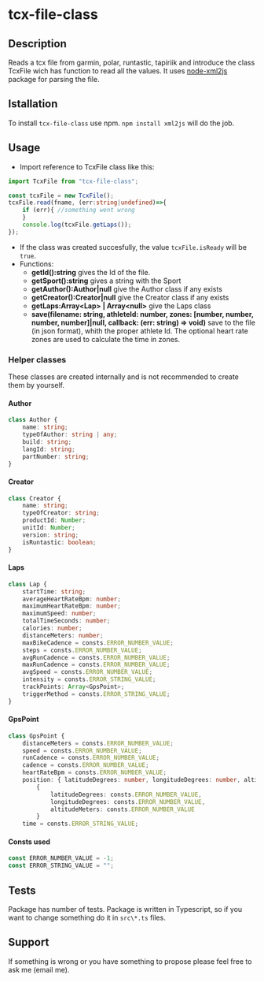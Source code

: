 # tcx-file-class

## Description

Reads a tcx file from garmin, polar, runtastic, tapiriik and introduce the class TcxFile wich has function to read all the values. It uses [node-xml2js](https://github.com/Leonidas-from-XIV/node-xml2js) package for parsing the file.

## Istallation

To install `tcx-file-class` use npm.
```npm install xml2js``` will do the job.

## Usage

- Import reference to TcxFile class like this:
```Typescript
import TcxFile from "tcx-file-class";

const tcxFile = new TcxFile();
tcxFile.read(fname, (err:string|undefined)=>{
    if (err){ //something went wrong
    }
    console.log(tcxFile.getLaps());
});
```
- If the class was created succesfully, the value `tcxFile.isReady` will be `true`.
- Functions:
    -   **getId():string** gives the Id of the file.
    -   **getSport():string** gives a string with the Sport
    -   **getAuthor():Author|null** give the Author class if any exists
    -   **getCreator():Creator|null** give the Creator class if any exists
    -   **getLaps:Array\<Lap> | Array\<null>** give the Laps class
    -   **save(filename: string, athleteId: number, zones: [number, number, number, number]|null, callback: (err: string) => void)** save to the file (in json format), whith the proper athlete Id. The optional heart rate zones are used to calculate the time in zones.

### Helper classes
These classes are created internally and is not recommended to create them by yourself.
#### Author
```Typescript
class Author {
    name: string;
    typeOfAuthor: string | any;
    build: string;
    langId: string;
    partNumber: string;
}
```
#### Creator
```Typescript
class Creator {
    name: string;
    typeOfCreator: string;
    productId: Number;
    unitId: Number;
    version: string;
    isRuntastic: boolean;
}
```
#### Laps
```Typescript
class Lap {
    startTime: string;
    averageHeartRateBpm: number;
    maximumHeartRateBpm: number;
    maximumSpeed: number;
    totalTimeSeconds: number;
    calories: number;
    distanceMeters: number;
    maxBikeCadence = consts.ERROR_NUMBER_VALUE;
    steps = consts.ERROR_NUMBER_VALUE;
    avgRunCadence = consts.ERROR_NUMBER_VALUE;
    maxRunCadence = consts.ERROR_NUMBER_VALUE;
    avgSpeed = consts.ERROR_NUMBER_VALUE;
    intensity = consts.ERROR_STRING_VALUE;
    trackPoints: Array<GpsPoint>;
    triggerMethod = consts.ERROR_STRING_VALUE;
}
```

#### GpsPoint
```Typescript
class GpsPoint {
    distanceMeters = consts.ERROR_NUMBER_VALUE;
    speed = consts.ERROR_NUMBER_VALUE;
    runCadence = consts.ERROR_NUMBER_VALUE;
    cadence = consts.ERROR_NUMBER_VALUE;
    heartRateBpm = consts.ERROR_NUMBER_VALUE;
    position: { latitudeDegrees: number, longitudeDegrees: number, altitudeMeters: number } =
        {
            latitudeDegrees: consts.ERROR_NUMBER_VALUE,
            longitudeDegrees: consts.ERROR_NUMBER_VALUE,
            altitudeMeters: consts.ERROR_NUMBER_VALUE
        }
    time = consts.ERROR_STRING_VALUE;

```
#### Consts used
```Typescript
const ERROR_NUMBER_VALUE = -1;
const ERROR_STRING_VALUE = "";
```
## Tests

Package has number of tests. Package is written in Typescript, so if you want to change something do it in `src\*.ts` files.

## Support
If something is wrong or you have something to propose please feel free to ask me (email me).